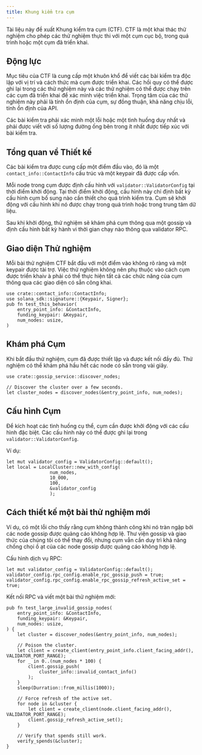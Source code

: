 ```yaml
---
title: Khung kiểm tra cụm
---
```


Tài liệu này đề xuất Khung kiểm tra cụm \(CTF\). CTF là một khai thác thử nghiệm cho phép các thử nghiệm thực thi với một cụm cục bộ, trong quá trình hoặc một cụm đã triển khai.

## Động lực

Mục tiêu của CTF là cung cấp một khuôn khổ để viết các bài kiểm tra độc lập với vị trí và cách thức mà cụm được triển khai. Các hồi quy có thể được ghi lại trong các thử nghiệm này và các thử nghiệm có thể được chạy trên các cụm đã triển khai để xác minh việc triển khai. Trọng tâm của các thử nghiệm này phải là tính ổn định của cụm, sự đồng thuận, khả năng chịu lỗi, tính ổn định của API.

Các bài kiểm tra phải xác minh một lỗi hoặc một tình huống duy nhất và phải được viết với số lượng đường ống bên trong ít nhất được tiếp xúc với bài kiểm tra.

## Tổng quan về Thiết kế

Các bài kiểm tra được cung cấp một điểm đầu vào, đó là một `contact_info::ContactInfo` cấu trúc và một keypair đã được cấp vốn.

Mỗi node trong cụm được định cấu hình với `validator::ValidatorConfig` tại thời điểm khởi động. Tại thời điểm khởi động, cấu hình này chỉ định bất kỳ cấu hình cụm bổ sung nào cần thiết cho quá trình kiểm tra. Cụm sẽ khởi động với cấu hình khi nó được chạy trong quá trình hoặc trong trung tâm dữ liệu.

Sau khi khởi động, thử nghiệm sẽ khám phá cụm thông qua một gossip và định cấu hình bất kỳ hành vi thời gian chạy nào thông qua validator RPC.

## Giao diện Thử nghiệm

Mỗi bài thử nghiệm CTF bắt đầu với một điểm vào không rõ ràng và một keypair được tài trợ. Việc thử nghiệm không nên phụ thuộc vào cách cụm được triển khaiv à phải có thể thực hiện tất cả các chức năng của cụm thông qua các giao diện có sẵn công khai.

```text
use crate::contact_info::ContactInfo;
use solana_sdk::signature::{Keypair, Signer};
pub fn test_this_behavior(
    entry_point_info: &ContactInfo,
    funding_keypair: &Keypair,
    num_nodes: usize,
)
```

## Khám phá Cụm

Khi bắt đầu thử nghiệm, cụm đã được thiết lập và được kết nối đầy đủ. Thử nghiệm có thể khám phá hầu hết các node có sẵn trong vài giây.

```text
use crate::gossip_service::discover_nodes;

// Discover the cluster over a few seconds.
let cluster_nodes = discover_nodes(&entry_point_info, num_nodes);
```

## Cấu hình Cụm

Để kích hoạt các tình huống cụ thể, cụm cần được khởi động với các cấu hình đặc biệt. Các cấu hình này có thể được ghi lại trong `validator::ValidatorConfig`.

Ví dụ:

```text
let mut validator_config = ValidatorConfig::default();
let local = LocalCluster::new_with_config(
                num_nodes,
                10_000,
                100,
                &validator_config
                );
```

## Cách thiết kế một bài thử nghiệm mới

Ví dụ, có một lỗi cho thấy rằng cụm không thành công khi nó tràn ngập bởi các node gossip được quảng cáo không hợp lệ. Thư viện gossip và giao thức của chúng tôi có thể thay đổi, nhưng cụm vẫn cần duy trì khả năng chống chọi ồ ạt của các node gossip được quảng cáo không hợp lệ.

Cấu hình dịch vụ RPC:

```text
let mut validator_config = ValidatorConfig::default();
validator_config.rpc_config.enable_rpc_gossip_push = true;
validator_config.rpc_config.enable_rpc_gossip_refresh_active_set = true;
```

Kết nối RPC và viết một bài thử nghiệm mới:

```text
pub fn test_large_invalid_gossip_nodes(
    entry_point_info: &ContactInfo,
    funding_keypair: &Keypair,
    num_nodes: usize,
) {
    let cluster = discover_nodes(&entry_point_info, num_nodes);

    // Poison the cluster.
    let client = create_client(entry_point_info.client_facing_addr(), VALIDATOR_PORT_RANGE);
    for _ in 0..(num_nodes * 100) {
        client.gossip_push(
            cluster_info::invalid_contact_info()
        );
    }
    sleep(Durration::from_millis(1000));

    // Force refresh of the active set.
    for node in &cluster {
        let client = create_client(node.client_facing_addr(), VALIDATOR_PORT_RANGE);
        client.gossip_refresh_active_set();
    }

    // Verify that spends still work.
    verify_spends(&cluster);
}
```

